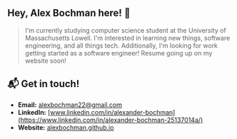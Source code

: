 
## Hey, Alex Bochman here! 👋

> I'm currently studying computer science student at the University of Massachusetts Lowell. I'm interested in 
learning new things, software engineering, and all things tech. Additionally, I'm looking for work getting 
started as a software engineer! Resume going up on my website soon!

## 📬  Get in touch!
- **Email:** alexbochman22@gmail.com
- **LinkedIn:** [www.linkedin.com/in/alexander-bochman](https://www.linkedin.com/in/alexander-bochman-25137014a/)
- **Website:** [alexbochman.github.io](https://alexbochman.github.io/)




